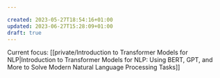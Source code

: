 ```yaml
---

created: 2023-05-27T18:54:16+01:00
updated: 2023-06-27T15:28:09+01:00
draft: true
---
```


Current focus: [[private/Introduction to Transformer Models for NLP|Introduction to Transformer Models for NLP: Using BERT, GPT, and More to Solve Modern Natural Language Processing Tasks]]


